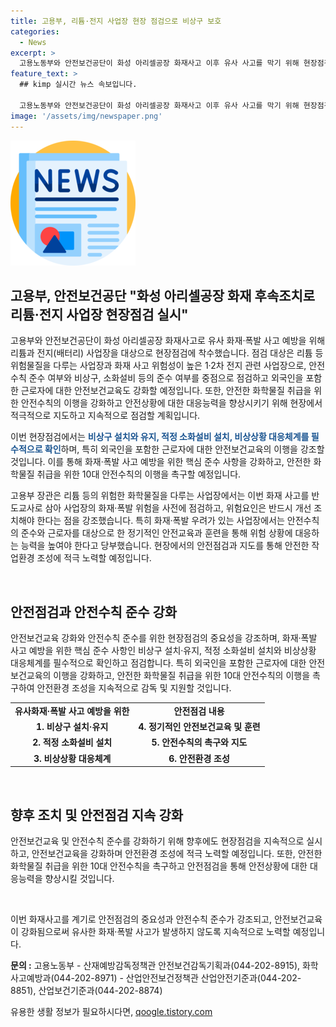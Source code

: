 ```yaml
---
title: 고용부, 리튬·전지 사업장 현장 점검으로 비상구 보호
categories:
  - News
excerpt: >
  고용노동부와 안전보건공단이 화성 아리셀공장 화재사고 이후 유사 사고를 막기 위해 현장점검에 착수했다. 10일에는 리튬과 전지 사업장을 대상으로 화재·폭발 위험 방지 조치를 중점 점검할 예정이며, 외국인을 포함한 근로자에 대한 안전보건교육 등도 강화될 예정이다. 고용부 장관은 화재 사고를 반면교사로 삼아 화재·폭발 위험을 사전에 점검하고, 안전수칙을 준수하며 근로자를 교육·훈련하는 등의 조치를 촉구했다. (출처: 정책브리핑 www.korea.kr)
feature_text: >
  ## kimp 실시간 뉴스 속보입니다.

  고용노동부와 안전보건공단이 화성 아리셀공장 화재사고 이후 유사 사고를 막기 위해 현장점검에 착수했다. 10일에는 리튬과 전지 사업장을 대상으로 화재·폭발 위험 방지 조치를 중점 점검할 예정이며, 외국인을 포함한 근로자에 대한 안전보건교육 등도 강화될 예정이다. 고용부 장관은 화재 사고를 반면교사로 삼아 화재·폭발 위험을 사전에 점검하고, 안전수칙을 준수하며 근로자를 교육·훈련하는 등의 조치를 촉구했다. (출처: 정책브리핑 www.korea.kr)
image: '/assets/img/newspaper.png'
---
```


<p><img src="/assets/img/newspaper.png" alt="kimplant 속보" /></p>

<h2 data-ke-size="size26">고용부, 안전보건공단 "화성 아리셀공장 화재 후속조치로 리튬·전지 사업장 현장점검 실시"</h2>

<p>고용부와 안전보건공단이 화성 아리셀공장 화재사고로 유사 화재·폭발 사고 예방을 위해 리튬과 전지(배터리) 사업장을 대상으로 현장점검에 착수했습니다. 점검 대상은 리튬 등 위험물질을 다루는 사업장과 화재 사고 위험성이 높은 1·2차 전지 관련 사업장으로, 안전수칙 준수 여부와 비상구, 소화설비 등의 준수 여부를 중점으로 점검하고 외국인을 포함한 근로자에 대한 안전보건교육도 강화할 예정입니다. 또한, 안전한 화학물질 취급을 위한 안전수칙의 이행을 강화하고 안전상황에 대한 대응능력을 향상시키기 위해 현장에서 적극적으로 지도하고 지속적으로 점검할 계획입니다.</p>

<p>이번 현장점검에서는 <b><span style="color: #1a5490;">비상구 설치와 유지, 적정 소화설비 설치, 비상상황 대응체계를 필수적으로 확인</span></b>하며, 특히 외국인을 포함한 근로자에 대한 안전보건교육의 이행을 강조할 것입니다. 이를 통해 화재·폭발 사고 예방을 위한 핵심 준수 사항을 강화하고, 안전한 화학물질 취급을 위한 10대 안전수칙의 이행을 촉구할 예정입니다.</p>

<p>고용부 장관은 리튬 등의 위험한 화학물질을 다루는 사업장에서는 이번 화재 사고를 반도교사로 삼아 사업장의 화재·폭발 위험을 사전에 점검하고, 위험요인은 반드시 개선 조치해야 한다는 점을 강조했습니다. 특히 화재·폭발 우려가 있는 사업장에서는 안전수칙의 준수와 근로자를 대상으로 한 정기적인 안전교육과 훈련을 통해 위험 상황에 대응하는 능력을 높여야 한다고 당부했습니다. 현장에서의 안전점검과 지도를 통해 안전한 작업환경 조성에 적극 노력할 예정입니다.</p>

<p data-ke-size="size16">&nbsp;</p>

<h2 data-ke-size="size26">안전점검과 안전수칙 준수 강화</h2>

<p>안전보건교육 강화와 안전수칙 준수를 위한 현장점검의 중요성을 강조하며, 화재·폭발 사고 예방을 위한 핵심 준수 사항인 비상구 설치·유지, 적정 소화설비 설치와 비상상황 대응체계를 필수적으로 확인하고 점검합니다. 특히 외국인을 포함한 근로자에 대한 안전보건교육의 이행을 강화하고, 안전한 화학물질 취급을 위한 10대 안전수칙의 이행을 촉구하여 안전환경 조성을 지속적으로 감독 및 지원할 것입니다.</p>

<table>
<tbody>
<tr>
<td style="text-align: center; height: 17px;"><b>유사화재·폭발 사고 예방을 위한</b></td>
<td style="text-align: center; height: 17px;"><b>안전점검 내용</b></td>
</tr>
<tr>
<td style="text-align: center; height: 17px;"><b>1. 비상구 설치·유지</b></td>
<td style="text-align: center; height: 17px;"><b>4. 정기적인 안전보건교육 및 훈련</b></td>
</tr>
<tr>
<td style="text-align: center; height: 17px;"><b>2. 적정 소화설비 설치</b></td>
<td style="text-align: center; height: 17px;"><b>5. 안전수칙의 촉구와 지도</b></td>
</tr>
<tr>
<td style="text-align: center; height: 17px;"><b>3. 비상상황 대응체계</b></td>
<td style="text-align: center; height: 17px;"><b>6. 안전환경 조성</b></td>
</tr>
</tbody>
</table>

<p data-ke-size="size16">&nbsp;</p>

<h2 data-ke-size="size26">향후 조치 및 안전점검 지속 강화</h2>

<p>안전보건교육 및 안전수칙 준수를 강화하기 위해 향후에도 현장점검을 지속적으로 실시하고, 안전보건교육을 강화하며 안전환경 조성에 적극 노력할 예정입니다. 또한, 안전한 화학물질 취급을 위한 10대 안전수칙을 촉구하고 안전점검을 통해 안전상황에 대한 대응능력을 향상시킬 것입니다.</p>

<p data-ke-size="size16">&nbsp;</p>

<p>이번 화재사고를 계기로 안전점검의 중요성과 안전수칙 준수가 강조되고, 안전보건교육이 강화됨으로써 유사한 화재·폭발 사고가 발생하지 않도록 지속적으로 노력할 예정입니다.</p>

<p><strong>문의 :</strong> 고용노동부 
- 산재예방감독정책관 안전보건감독기획과(044-202-8915), 화학사고예방과(044-202-8971)
- 산업안전보건정책관 산업안전기준과(044-202-8851), 산업보건기준과(044-202-8874)</p>
유용한 생활 정보가 필요하시다면, <a href="https://qoogle.tistory.com" rel="dofollow">qoogle.tistory.com</a>


